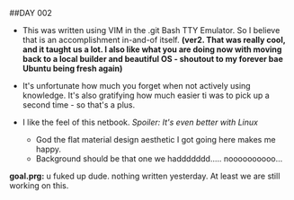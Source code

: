 ##DAY 002

- This was written using VIM in the .git Bash TTY Emulator. So I believe that is an accomplishment in-and-of itself. **(ver2. That was really cool, and it taught us a lot. I also like what you are doing now with moving back to a local builder and beautiful OS - shoutout to my forever bae Ubuntu being fresh again)**

- It's unfortunate how much you forget when not actively using knowledge. It's also gratifying how much easier ti was to pick up a second time - so that's a plus.

- I like the feel of this netbook. *Spoiler: It's even better with Linux*
  - God the flat material design aesthetic I got going here makes me happy.
  - Background should be that one we haddddddd..... noooooooooo...

**goal.prg:**
u fuked up dude. nothing written yesterday. At least we are still working on this.
